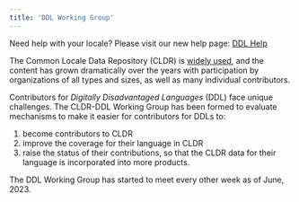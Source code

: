 ```yaml
---
title: 'DDL Working Group'
---
```


Need help with your locale? Please visit our new help page: [DDL Help](/translation/ddl)

The Common Locale Data Repository (CLDR) is [widely used](/index), and the content has grown dramatically over the years with participation by organizations of all types and sizes, as well as many individual contributors.

Contributors for _Digitally Disadvantaged Languages_ (DDL) face unique challenges. The CLDR-DDL Working Group has been formed to evaluate mechanisms to make it easier for contributors for DDLs to:

1. become contributors to CLDR
2. improve the coverage for their language in CLDR
3. raise the status of their contributions, so that the CLDR data for their language is incorporated into more products.

The DDL Working Group has started to meet every other week as of June, 2023.
